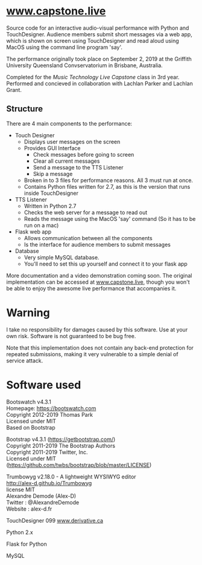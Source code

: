# www.capstone.live

Source code for an interactive audio-visual performance with Python and TouchDesigner. Audience members submit short messages via a web app, which is shown on screen using TouchDesigner and read aloud using MacOS using the command line program 'say'.

The performance originally took place on September 2, 2019 at the Griffith University Queensland Convservatorium in Brisbane, Australia.  

Completed for the *Music Technology Live Capstone* class in 3rd year.
Performed and concieved in collaboration with Lachlan Parker and Lachlan Grant.

## Structure
There are 4 main components to the performance:

 - Touch Designer
	 - Displays user messages on the screen
	 - Provides GUI Interface
	 	- Check messages before going to screen
		- Clear all current messages
		- Send a message to the TTS Listener
		- Skip a message
	 - Broken in to 3 files for performance reasons. All 3 must run at once.
	 - Contains Python files written for 2.7, as this is the version that runs inside TouchDesigner
 - TTS Listener
	 - Written in Python 2.7
	 - Checks the web server for a message to read out
	 - Reads the message using the MacOS 'say' command (So it has to be run on a mac)
 - Flask web app
	 - Allows communication between all the components
	 - Is the interface for audience members to submit messages
 - Database
	 - Very simple MySQL database.
	 - You'll need to set this up yourself and connect it to your flask app
   
More documentation and a video demonstration coming soon. The original implementation can be accessed at www.capstone.live, though you won't be able to enjoy the awesome live performance that accompanies it.
   
# Warning
I take no responsibility for damages caused by this software. Use at your own risk. Software is not guaranteed to be bug free.

Note that this implementation does not contain any back-end protection for repeated submissions, making it very vulnerable to a simple denial of service attack.

# Software used
Bootswatch v4.3.1  
Homepage: https://bootswatch.com  
Copyright 2012-2019 Thomas Park  
Licensed under MIT  
Based on Bootstrap  

Bootstrap v4.3.1 (https://getbootstrap.com/)  
Copyright 2011-2019 The Bootstrap Authors  
Copyright 2011-2019 Twitter, Inc.  
Licensed under MIT (https://github.com/twbs/bootstrap/blob/master/LICENSE)  

Trumbowyg v2.18.0 - A lightweight WYSIWYG editor  
http://alex-d.github.io/Trumbowyg  
license MIT  
Alexandre Demode (Alex-D)  
Twitter : @AlexandreDemode  
Website : alex-d.fr  

TouchDesigner 099
www.derivative.ca

Python 2.x

Flask for Python

MySQL
